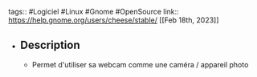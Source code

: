 tags:: #Logiciel #Linux #Gnome #OpenSource
link:: https://help.gnome.org/users/cheese/stable/
[[Feb 18th, 2023]]

- ## Description
	- Permet d'utiliser sa webcam comme une caméra / appareil photo